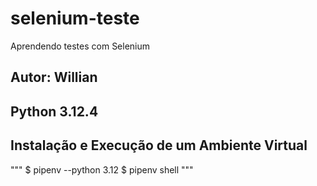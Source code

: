 # selenium-teste
Aprendendo testes com Selenium
## Autor: Willian

## Python 3.12.4

## Instalação e Execução de um Ambiente Virtual
"""
$ pipenv --python 3.12
$ pipenv shell
"""

